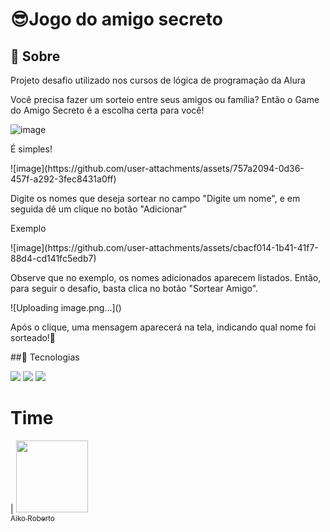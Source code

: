 <h1>😎Jogo do amigo secreto</h1>

<h2>🔎 Sobre</h2>
<p>Projeto desafio utilizado nos cursos de lógica de programação da Alura</p>
<p> Você precisa fazer um sorteio entre seus amigos ou família? Então o Game do Amigo Secreto é a escolha certa para você!</p>

![image](https://github.com/user-attachments/assets/66b17a7f-6ce2-43a2-8c7e-cd8406e46139)

<p>É simples!</p>
![image](https://github.com/user-attachments/assets/757a2094-0d36-457f-a292-3fec8431a0ff)
<p>Digite os nomes que deseja sortear no campo "Digite um nome", e em seguida dê um clique no botão "Adicionar"</p>

<p>Exemplo</p>
![image](https://github.com/user-attachments/assets/cbacf014-1b41-41f7-88d4-cd141fc5edb7)
<p>Observe que no exemplo, os nomes adicionados aparecem listados. Então, para seguir o desafio, basta clica no botão "Sortear Amigo".</p>
![Uploading image.png…]()
<p>Após o clique, uma mensagem aparecerá na tela, indicando qual nome foi sorteado!🙂</p>



##🚀 Tecnologias
<div>
  <img src="https://img.shields.io/badge/HTML-239120?style=for-the-badge&logo=html5&logoColor=white">
  <img src="https://img.shields.io/badge/CSS-239120?style=for-the-badge&logo=css3&logoColor=white">
  <img src="https://img.shields.io/badge/JavaScript-F7DF1E?style=for-the-badge&logo=javascript&logoColor=black">
</div>

# Time

| [<img loading="lazy" src="https://avatars.githubusercontent.com/u/193649141?v=4" width=115><br><sub>Aiko Roberto</sub>](https://github.com/cardosoaiko)



